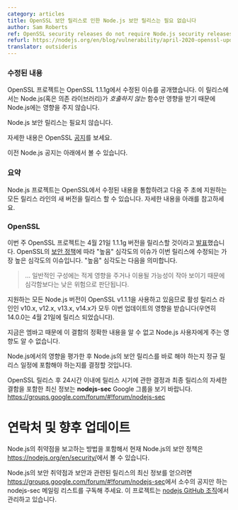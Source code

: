 ```yaml
---
category: articles
title: OpenSSL 보안 릴리스로 인한 Node.js 보안 릴리스는 필요 없습니다
author: Sam Roberts
ref: OpenSSL security releases do not require Node.js security releases
refurl: https://nodejs.org/en/blog/vulnerability/april-2020-openssl-updates
translator: outsideris
---
```


<!--
### Update

The OpenSSL project has released a description of the issue fixed in the
OpenSSL 1.1.1g update. It only affects a function which is *not called*
by Node.js (or its dependencies), and as such, does not affect Node.js.

No Node.js security releases are required.

For more information, see the OpenSSL
[announcement](https://www.openssl.org/news/secadv/20200421.txt).

The previous Node.js announcement can be found below.
-->

### 수정된 내용

OpenSSL 프로젝트는 OpenSSL 1.1.1g에서 수정된 이슈를 공개했습니다.
이 릴리스에서는 Node.js(혹은 의존 라이브러리)가 *호출하지 않는*
함수만 영향을 받기 때문에 Node.js에는 영향을 주지 않습니다.

Node.js 보안 릴리스는 필요치 않습니다.

자세한 내용은 OpenSSL [공지](https://www.openssl.org/news/secadv/20200421.txt)를 보세요.

이전 Node.js 공지는 아래에서 볼 수 있습니다.

<!--
### Summary

The Node.js project may be releasing new versions across all of its supported
release lines early next week to incorporate upstream patches from OpenSSL.
Please read on for full details.
-->

### 요약

Node.js 프로젝트는 OpenSSL에서 수정된 내용을 통합하려고
다음 주 초에 지원하는 모든 릴리스 라인의 새 버전을 릴리스 할 수 있습니다.
자세한 내용을 아래를 참고하세요.

<!--
### OpenSSL

The OpenSSL project
[announced](https://mta.openssl.org/pipermail/openssl-announce/2020-April/000170.html)
this week that they will be releasing version 1.1.1g on the 21st of
April. The highest severity issue that will be fixed in the release
is "HIGH" severity under their
[security policy](https://www.openssl.org/policies/secpolicy.html),
meaning they are:

> ... issues that are of a lower risk than critical, perhaps due to affecting
> less common configurations, or which are less likely to be exploitable.

All supported versions of Node.js use OpenSSL v1.1.1, therefore all active
release lines are impacted by this update: v10.x, v12.x, v13.x, and v14.x (
14.0.0 is to be released on the 21st of April, by coincidence).

At this stage, due to embargo, the exact nature of these defects is uncertain
as well as the impact they will have on Node.js users.

After assessing the impact on Node.js, it will be decided whether the issues
fixed require immediate security releases of Node.js, or whether they can be
included in the normally scheduled updates.

Please monitor the **nodejs-sec** Google Group for updates, including a
decision within 24 hours after the OpenSSL release regarding release timing,
and full details of the defects upon eventual release:
https://groups.google.com/forum/#!forum/nodejs-sec
-->

### OpenSSL

이번 주 OpenSSL 프로젝트는 4월 21일 1.1.1g 버전을 릴리스할 것이라고
[발표](https://mta.openssl.org/pipermail/openssl-announce/2020-April/000170.html)했습니다.
OpenSSL의 [보안 정책](https://www.openssl.org/policies/secpolicy.html)에 따라
"높음" 심각도의 이슈가 이번 릴리스에 수정되는 가장 높은 심각도의 이슈입니다.
"높음" 심각도는 다음을 의미합니다.

> ... 일반적인 구성에는 적게 영향을 주거나 이용될 가능성이
> 작아 보이기 때문에 심각함보다는 낮은 위험으로 판단됩니다.

지원하는 모든 Node.js 버전이 OpenSSL v1.1.1을 사용하고 있음므로
활성 릴리스 라인인 v10.x, v12.x, v13.x, v14.x가 모두 이번 업데이트의
영향을 받습니다(우연히 14.0.0는 4월 21일에 릴리스 되었습니다).

지금은 엠바고 때문에 이 결함의 정확한 내용을 알 수 없고
Node.js 사용자에게 주는 영향도 알 수 없습니다.

Node.js에서의 영향을 평가한 후 Node.js의 보안 릴리스를 바로 해야
하는지 정규 릴리스 일정에 포함해야 하는지를 결정할 것입니다.

OpenSSL 릴리스 후 24시간 이내에 릴리스 시기에 관한 결정과 최종
릴리스의 자세한 결함을 포함한 최신 정보는 **nodejs-sec** Google 그룹을
보기 바랍니다. <https://groups.google.com/forum/#!forum/nodejs-sec>

<!--
### Contact and future updates

The current Node.js security policy can be found at <https://nodejs.org/en/security/>,
including information on how to report a vulnerability in Node.js.

Subscribe to the low-volume announcement-only **nodejs-sec** mailing list at
https://groups.google.com/forum/#!forum/nodejs-sec to stay up to date on
security vulnerabilities and security-related releases of Node.js and the
projects maintained in the
[nodejs GitHub organisation](https://github.com/nodejs).
-->

# 연락처 및 향후 업데이트

Node.js의 취약점을 보고하는 방법을 포함해서 현재 Node.js의 보안 정책은
<https://nodejs.org/en/security/>에서 볼 수 있습니다.

Node.js의 보안 취약점과 보안과 관련된 릴리스의 최신 정보를 얻으려면
<https://groups.google.com/forum/#!forum/nodejs-sec>에서 소수의 공지만 하는
nodejs-sec 메일링 리스트를 구독해 주세요. 이 프로젝트는
[nodejs GitHub 조직](https://github.com/nodejs/)에서 관리하고 있습니다.
